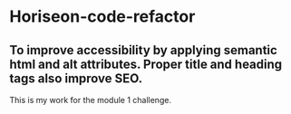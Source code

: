 # Horiseon-code-refactor
## To improve accessibility by applying semantic html and alt attributes. Proper title and heading tags also improve SEO.
This is my work for the module 1 challenge. 
